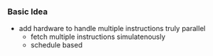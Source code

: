 ### Basic Idea
+ add hardware to handle multiple instructions truly parallel
	+ fetch multiple instructions simulatenously
	+ schedule based 